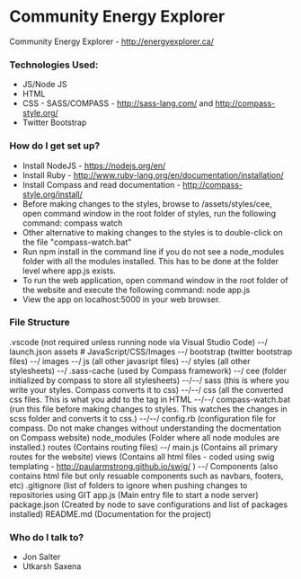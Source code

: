 # Community Energy Explorer #

Community Energy Explorer - http://energyexplorer.ca/

### Technologies Used: ###

* JS/Node JS
* HTML
* CSS - SASS/COMPASS - http://sass-lang.com/ and http://compass-style.org/
* Twitter Bootstrap

### How do I get set up? ###

* Install NodeJS - https://nodejs.org/en/
* Install Ruby - http://www.ruby-lang.org/en/documentation/installation/
* Install Compass and read documentation - http://compass-style.org/install/
* Before making changes to the styles, browse to /assets/styles/cee, open command window in the root folder of styles, run the following command: compass watch
* Other alternative to making changes to the styles is to double-click on the file "compass-watch.bat"
* Run npm install in the command line if you do not see a node_modules folder with all the modules installed. This has to be done at the folder level where app.js exists.
* To run the web application, open command window in the root folder of the website and execute the following command: node app.js
* View the app on localhost:5000 in your web browser.

### File Structure ###

.vscode (not required unless running node via Visual Studio Code)
--/ launch.json
assets        # JavaScript/CSS/Images
--/ bootstrap (twitter bootstrap files)
--/ images
--/ js (all other javasript files)
--/ styles (all other stylesheets)
    --/ .sass-cache (used by Compass framework)
	--/ cee (folder initialized by compass to store all stylesheets)
	--/--/ sass (this is where you write your styles. Compass converts it to css)
	--/--/ css (all the converted css files. This is what you add to the <link> tag in HTML
    --/--/ compass-watch.bat (run this file before making changes to styles. This watches the changes in scss folder and converts it to css.)
    --/--/ config.rb (configuration file for compass. Do not make changes without understanding the docmentation on Compass website)
node_modules (Folder where all node modules are installed.)
routes       (Contains routing files)
    --/ main.js (Contains all primary routes for the website)
views (Contains all html files - coded using swig templating - http://paularmstrong.github.io/swig/ )
    --/ Components (also contains html file but only resuable components such as navbars, footers, etc)
.gitignore (list of folders to ignore when pushing changes to repositories using GIT
app.js (Main entry file to start a node server)
package.json (Created by node to save configurations and list of packages installed)
README.md (Documentation for the project)

### Who do I talk to? ###

* Jon Salter
* Utkarsh Saxena